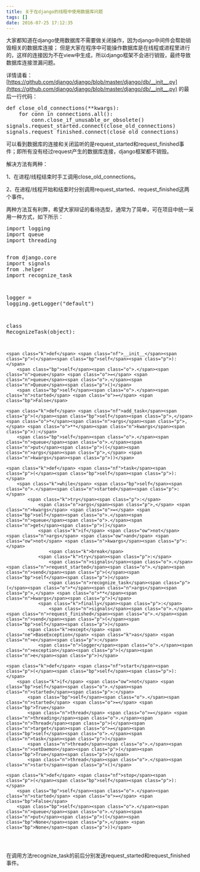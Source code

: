 ```yaml
---
title: 关于在django的线程中使用数据库问题
tags: []
date: 2016-07-25 17:12:35
---
```


大家都知道在django使用数据库不需要做关闭操作，因为django中间件会帮助销毁相关的数据库连接；
但是大家在程序中可能操作数据库是在线程或进程里进行的，这样的连接因为不在view中生成，所以django框架不会进行销毁，最终导致数据库连接泄漏问题。

详情请看：
[https://github.com/django/django/blob/master/django/db/__init__.py](https://github.com/django/django/blob/master/django/db/__init__.py) 的最后一行代码：

<div class="highlight"><pre><span class="k">def</span> <span class="nf">close_old_connections</span><span class="p">(</span><span class="o">**</span><span class="n">kwargs</span><span class="p">):</span>
    <span class="k">for</span> <span class="n">conn</span> <span class="ow">in</span> <span class="n">connections</span><span class="o">.</span><span class="n">all</span><span class="p">():</span>
        <span class="n">conn</span><span class="o">.</span><span class="n">close_if_unusable_or_obsolete</span><span class="p">()</span>
<span class="n">signals</span><span class="o">.</span><span class="n">request_started</span><span class="o">.</span><span class="n">connect</span><span class="p">(</span><span class="n">close_old_connections</span><span class="p">)</span>
<span class="n">signals</span><span class="o">.</span><span class="n">request_finished</span><span class="o">.</span><span class="n">connect</span><span class="p">(</span><span class="n">close_old_connections</span><span class="p">)</span>
</pre></div>

可以看到数据库的连接和关闭监听的是request_started和request_finished事件；即所有没有经过request产生的数据库连接，django框架都不销毁。

解决方法有两种：

1、在进程/线程结束时手工调用close_old_connections。

2、在进程/线程开始和结束时分别调用request_started、request_finished这两个事件。

两种方法互有利弊，希望大家辩证的看待选型，通常为了简单，可在项目中统一采用一种方式，如下所示：

<div class="highlight"><pre><span class="kn">import</span> <span class="nn">logging</span>
<span class="kn">import</span> <span class="nn">queue</span>
<span class="kn">import</span> <span class="nn">threading</span>

<span class="kn">from</span> <span class="nn">django.core</span> <span class="kn">import</span> <span class="n">signals</span>
<span class="kn">from</span> <span class="nn">.helper</span> <span class="kn">import</span> <span class="n">recognize_task</span>

<span class="n">logger</span> <span class="o">=</span> <span class="n">logging</span><span class="o">.</span><span class="n">getLogger</span><span class="p">(</span><span class="s">&quot;default&quot;</span><span class="p">)</span>

<span class="k">class</span> <span class="nc">RecognizeTask</span><span class="p">(</span><span class="nb">object</span><span class="p">):</span>

    <span class="k">def</span> <span class="nf">__init__</span><span class="p">(</span><span class="bp">self</span><span class="p">):</span>
        <span class="bp">self</span><span class="o">.</span><span class="n">queue</span> <span class="o">=</span> <span class="n">queue</span><span class="o">.</span><span class="n">Queue</span><span class="p">()</span>
        <span class="bp">self</span><span class="o">.</span><span class="n">started</span> <span class="o">=</span> <span class="bp">False</span>

    <span class="k">def</span> <span class="nf">add_task</span><span class="p">(</span><span class="bp">self</span><span class="p">,</span> <span class="o">*</span><span class="n">args</span><span class="p">,</span> <span class="o">**</span><span class="n">kwargs</span><span class="p">):</span>
        <span class="bp">self</span><span class="o">.</span><span class="n">queue</span><span class="o">.</span><span class="n">put</span><span class="p">((</span><span class="n">args</span><span class="p">,</span> <span class="n">kwargs</span><span class="p">))</span>

    <span class="k">def</span> <span class="nf">task</span><span class="p">(</span><span class="bp">self</span><span class="p">):</span>
        <span class="k">while</span> <span class="bp">self</span><span class="o">.</span><span class="n">started</span><span class="p">:</span>
            <span class="k">try</span><span class="p">:</span>
                <span class="n">args</span><span class="p">,</span> <span class="n">kwargs</span> <span class="o">=</span> <span class="bp">self</span><span class="o">.</span><span class="n">queue</span><span class="o">.</span><span class="n">get</span><span class="p">()</span>
                <span class="k">if</span> <span class="ow">not</span> <span class="n">args</span> <span class="ow">and</span> <span class="ow">not</span> <span class="n">kwargs</span><span class="p">:</span>
                    <span class="k">break</span>
                <span class="k">try</span><span class="p">:</span>
                    <span class="n">signals</span><span class="o">.</span><span class="n">request_started</span><span class="o">.</span><span class="n">send</span><span class="p">(</span><span class="bp">self</span><span class="p">)</span>
                    <span class="n">recognize_task</span><span class="p">(</span><span class="o">*</span><span class="n">args</span><span class="p">,</span> <span class="o">**</span><span class="n">kwargs</span><span class="p">)</span>
                <span class="k">finally</span><span class="p">:</span>
                    <span class="n">signals</span><span class="o">.</span><span class="n">request_finished</span><span class="o">.</span><span class="n">send</span><span class="p">(</span><span class="bp">self</span><span class="p">)</span>
            <span class="k">except</span> <span class="ne">BaseException</span> <span class="k">as</span> <span class="n">e</span><span class="p">:</span>
                <span class="n">logger</span><span class="o">.</span><span class="n">exception</span><span class="p">(</span><span class="n">e</span><span class="p">)</span>

    <span class="k">def</span> <span class="nf">start</span><span class="p">(</span><span class="bp">self</span><span class="p">):</span>
        <span class="k">if</span> <span class="ow">not</span> <span class="bp">self</span><span class="o">.</span><span class="n">started</span><span class="p">:</span>
            <span class="bp">self</span><span class="o">.</span><span class="n">started</span> <span class="o">=</span> <span class="bp">True</span>
            <span class="n">thread</span> <span class="o">=</span> <span class="n">threading</span><span class="o">.</span><span class="n">Thread</span><span class="p">(</span><span class="n">target</span><span class="o">=</span><span class="bp">self</span><span class="o">.</span><span class="n">task</span><span class="p">)</span>
            <span class="n">thread</span><span class="o">.</span><span class="n">setDaemon</span><span class="p">(</span><span class="bp">True</span><span class="p">)</span>
            <span class="n">thread</span><span class="o">.</span><span class="n">start</span><span class="p">()</span>

    <span class="k">def</span> <span class="nf">stop</span><span class="p">(</span><span class="bp">self</span><span class="p">):</span>
        <span class="bp">self</span><span class="o">.</span><span class="n">started</span> <span class="o">=</span> <span class="bp">False</span>
        <span class="bp">self</span><span class="o">.</span><span class="n">queue</span><span class="o">.</span><span class="n">put</span><span class="p">((</span><span class="bp">None</span><span class="p">,</span> <span class="bp">None</span><span class="p">))</span>
</pre></div>

在调用方法recognize_task的前后分别发送request_started和request_finished事件。
